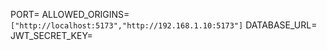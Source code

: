 PORT=
ALLOWED_ORIGINS=`["http://localhost:5173","http://192.168.1.10:5173"]`
DATABASE_URL=
JWT_SECRET_KEY=

